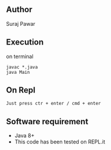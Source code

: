 ## Author
Suraj Pawar

## Execution
on terminal
```
javac *.java
java Main
```

## On Repl 
`Just press ctr + enter / cmd + enter`


## Software requirement
- Java 8+
- This code has been tested on REPL.it 
